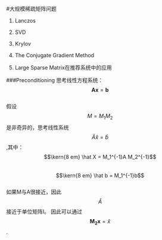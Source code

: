 #大规模稀疏矩阵问题
1. Lanczos

2. SVD

3. Krylov

4. The Conjugate Gradient Method

5. Large Sparse Matrix在推荐系统中的应用

###Preconditioning
思考线性方程系统：$$\mathbf{Ax}=\mathbf{b}$$  
假设$$M=M_1M_2$$是非奇异的，思考线性系统$$\hat A \hat x = \hat b$$,其中：  
$$\kern{8 em} \hat X = M_1^{-1}A M_2^{-1}$$  
$$\kern{8 em} \hat b = M_1^{-1}b$$  
如果M与A很接近，因此$$\hat A$$接近于单位矩阵I。 因此可以通过$$\mathbf{M_2x} = \hat x$$.  